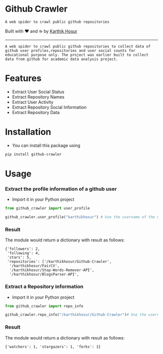 

# Github Crawler

```
A web spider to crawl public github repositories
```

Built with ❤︎ and :coffee: by  [Karthik Hosur](https://github.com/karthikhosur)

---
```
A web spider to crawl public github repositories to collect data of github user profiles,repositories and user social counts for educational purpose only. The project was earlier built to collect data from github for academic data analysis project.
```

# Features

- Extract User Social Status 
- Extract Repository Names
- Extract User Activity
- Extract Repository Social Information
- Extract Repository Data

# Installation

- You can install this package using

```bash
pip install github-crawler
```

# Usage

### Extract the profile information of a github user

- Import it in your Python project

```python
from github_crawler import user_profile

github_crawler.user_profile("karthikhosur") # Use the username of the user
```


### Result

The module would return a dictionary with result as follows:

```
{'followers': 2,
 'following': 4,
 'stars': 5,
 'repositories': ['/karthikhosur/Github-Crawler',
  '/karthikhosur/FairCV',
  '/karthikhosur/Stop-Words-Remover-API',
  '/karthikhosur/BlogsParser-API',
```


### Extract a Repository information 

- Import it in your Python project

```python
from github_crawler import repo_info

github_crawler.repo_info("/karthikhosur/Github-Crawler")# Use the username with the repository name in the format given

```

### Result

The module would return a dictionary with result as follows:

```
{'watchers': 1, 'stargazers': 1, 'forks': 1}
```




